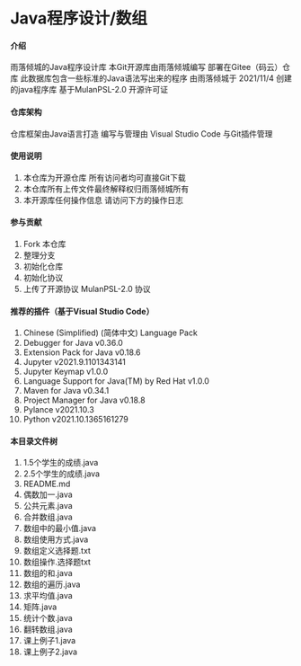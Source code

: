 # Java程序设计/数组

#### 介绍
雨落倾城的Java程序设计库
本Git开源库由雨落倾城编写 部署在Gitee（码云）仓库
此数据库包含一些标准的Java语法写出来的程序
由雨落倾城于 2021/11/4 创建的java程序库
基于MulanPSL-2.0 开源许可证


#### 仓库架构
仓库框架由Java语言打造
编写与管理由 Visual Studio Code 与Git插件管理


#### 使用说明

1.  本仓库为开源仓库 所有访问者均可直接Git下载
2.  本仓库所有上传文件最终解释权归雨落倾城所有
3.  本开源库任何操作信息 请访问下方的操作日志


#### 参与贡献

1.  Fork 本仓库
2.  整理分支
3.  初始化仓库
4.  初始化协议
5.  上传了开源协议 MulanPSL-2.0 协议


#### 推荐的插件（基于Visual Studio Code）

1.  Chinese (Simplified) (简体中文) Language Pack
2.  Debugger for Java  v0.36.0
3.  Extension Pack for Java v0.18.6
4.  Jupyter v2021.9.1101343141
5.  Jupyter Keymap v1.0.0
7.  Language Support for Java(TM) by Red Hat  v1.0.0
8.  Maven for Java v0.34.1
9.  Project Manager for Java v0.18.8
10.  Pylance v2021.10.3
11.  Python v2021.10.1365161279

#### 本目录文件树

1.  1.5个学生的成绩.java
2.  2.5个学生的成绩.java
3.  README.md
4.  偶数加一.java
5.  公共元素.java
6.  合并数组.java
7.  数组中的最小值.java
8.  数组使用方式.java
9.  数组定义选择题.txt
10.  数组操作.选择题txt
11.  数组的和.java
12.  数组的遍历.java
13.  求平均值.java
14.  矩阵.java
15.  统计个数.java
16.  翻转数组.java
17.  课上例子1.java
18.  课上例子2.java
